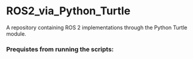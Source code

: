 # ROS2_via_Python_Turtle
A repository containing ROS 2 implementations through the Python Turtle module. 

<h3>Prequistes from running the scripts:</h3>
